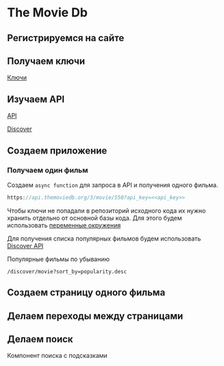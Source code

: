 # The Movie Db

## Регистрируемся на сайте

## Получаем ключи

[Ключи](https://www.themoviedb.org/settings/api)

## Изучаем API

[API](https://www.themoviedb.org/documentation/api)

[Discover](https://www.themoviedb.org/documentation/api/discover)

## Создаем приложение

### Получаем один фильм

Создаем `async function` для запроса в API и получения одного фильма.

```javascript
https://api.themoviedb.org/3/movie/550?api_key=<<api_key>>
```

Чтобы ключи не попадали в репозиторий исходного кода их нужно хранить отдельно от основной базы кода. Для этого будем использовать [переменные окружения](https://cli.vuejs.org/ru/guide/mode-and-env.html)

Для получения списка популярных фильмов будем использовать [Discover API](https://www.themoviedb.org/documentation/api/discover)

Популярные фильмы по убыванию

`/discover/movie?sort_by=popularity.desc`

## Создаем страницу одного фильма

## Делаем переходы между страницами

## Делаем поиск

Компонент поиска с подсказками
